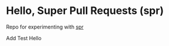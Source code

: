# Hello, Super Pull Requests (spr)

Repo for experimenting with [spr](https://getcord.github.io/spr/index.html)

Add Test Hello
